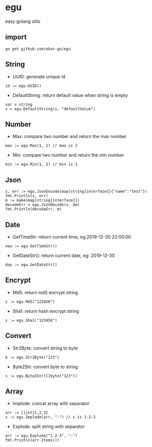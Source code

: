 # egu
easy golang utils

## import
```
go get github.com/ebar-go/egu
```
## String
- UUID: generate unique id
```
id := egu.UUID()
```

- DefaultString: return default value when string is empty
```
var s string
s = egu.DefaultString(s, "defaultValue")
```

## Number
- Max: compare two number and return the max number
```
max := egu.Max(1, 2) // max is 2
```

- Min: compare two number and return the min number
```
min := egu.Min(1, 2) // min is 1
```

## Json
```
s, err := egu.JsonEncode(map[string]interface{}{"name":"test"})
fmt.Println(s, err)
m := make(map[string]interface{})
decodeErr = egu.JsonDecode(s, &m)
fmt.Println(decodeErr, m)
```

## Date
- GetTimeStr: return current time, eg:2019-12-30 22:00:00
```
now := egu.GetTimeStr()
``` 

- GetDateStr(): return current date, eg: 2019-12-30
```
day := egu.GetDateStr()
```

## Encrypt
- Md5: return md5 encrypt string
```
s := egu.Md5("123456")
```

- Sha1: return hash encrypt string
```
s := egu.Sha1("123456")
```

## Convert
- Str2Byte: convert string to byte
```
b := egu.Str2Byte("123")
```

- Byte2Str: convert byte to string
```
s := egu.Byte2Str([]byte("123"))
```

## Array
- Implode: concat array with separator
```
arr := []int{1,2,3}
s := egu.Implode(arr, "-") // s is 1-2-3
```

- Explode: split string with separator
```
arr := egu.Explode("1-2-3", "-")
fmt.Println(arr.Items())
```
